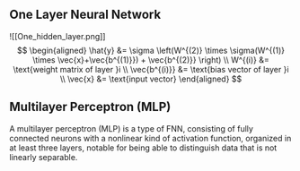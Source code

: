 
## One Layer Neural Network

![[One_hidden_layer.png]]
$$
\begin{aligned}
\hat{y} &= \sigma \left(W^{(2)} \times \sigma(W^{(1)} \times \vec{x}+\vec{b^{(1)}}) + \vec{b^{(2)}} \right) \\
W^{(i)} &= \text{weight matrix of layer }i \\
\vec{b^{(i)}} &= \text{bias vector of layer }i \\
\vec{x} &= \text{input vector} 
\end{aligned}
$$
## Multilayer Perceptron (MLP)

A multilayer perceptron (MLP) is a type of FNN, consisting of fully connected neurons with a nonlinear kind of activation function, organized in at least three layers, notable for being able to distinguish data that is not linearly separable.